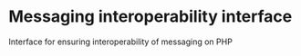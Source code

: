 Messaging interoperability interface
=================================================

Interface for ensuring interoperability of messaging on PHP
